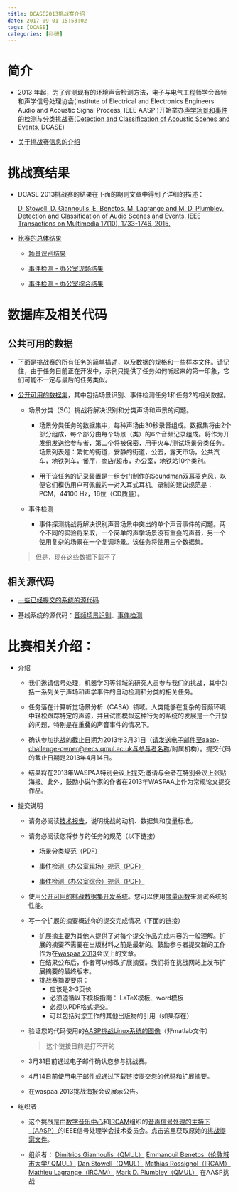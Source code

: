 ```yaml
---
title: DCASE2013挑战赛介绍
date: 2017-09-01 15:53:02
tags: [DCASE]
categories: [科研]
---
```


# 简介

-  2013 年起，为了评测现有的环境声音检测方法，电子与电气工程师学会音频和声学信号处理协会(Institute  of  Electrical  and  Electronics  Engineers Audio and Acoustic Signal Process, IEEE AASP )开始举办[声学场景和事件的检测与分类挑战赛(Detection and Classification of Acoustic Scenes and Events, DCASE)](http://c4dm.eecs.qmul.ac.uk/sceneseventschallenge/)

-  [关于挑战赛信息的介绍](http://c4dm.eecs.qmul.ac.uk/sceneseventschallenge/AASP_CASA.pdf)

# 挑战赛结果

-  DCASE 2013挑战赛的结果在下面的期刊文章中得到了详细的描述：

	[D. Stowell, D. Giannoulis, E. Benetos, M. Lagrange and M. D. Plumbley, Detection and Classification of Audio Scenes and Events. IEEE Transactions on Multimedia 17(10), 1733-1746, 2015.](http://ieeexplore.ieee.org/document/7100934/)

-  [比赛的总体结果](http://c4dm.eecs.qmul.ac.uk/sceneseventschallenge/dcaseposter.pdf)

	-  [场景识别结果](http://c4dm.eecs.qmul.ac.uk/sceneseventschallenge/resultsSC.html)
	
	-  [事件检测 - 办公室现场结果](http://c4dm.eecs.qmul.ac.uk/sceneseventschallenge/resultsOL.html)
	
	-  [事件检测 - 办公室综合结果](http://c4dm.eecs.qmul.ac.uk/sceneseventschallenge/resultsOS.html)

# 数据库及相关代码

## 公共可用的数据

-  下面是挑战赛的所有任务的简单描述，以及数据的规格和一些样本文件。请记住，由于任务目前正在开发中，示例只提供了任务如何听起来的第一印象，它们可能不一定与最后的任务类似。

-  [公开可用的数据集](http://c4dm.eecs.qmul.ac.uk/sceneseventschallenge/description.html)，其中包括场景识别、事件检测任务1和任务2的相关数据。
	- 场景分类（SC）挑战将解决识别和分类声场和声景的问题。

		- 场景分类任务的数据集中，每种声场由30秒录音组成。数据集将由2个部分组成，每个部分由每个场景（类）的6个音频记录组成。将作为开发组发送给参与者，第二个将被保密，用于火车/测试场景分类任务。场景列表是：繁忙的街道，安静的街道，公园，露天市场，公共汽车，地铁列车，餐厅，商店/超市，办公室，地铁站10个类别。

		- 用于该任务的记录装置是一组专门制作的Soundman双耳麦克风，以便它们模仿用户可佩戴的一对入耳式耳机。录制的建议规范是：PCM，44100 Hz，16位（CD质量）。
	
	- 事件检测

		- 事件探测挑战将解决识别声音场景中突出的单个声音事件的问题。两个不同的实验将采取，一个简单的声学场景没有重叠的声音，另一个使用复杂的场景在一个复调场景。该任务将使用三个数据集。
		
	> 但是，现在这些数据下载不了

## 相关源代码

-  [一些已经提交的系统的源代码](https://code.soundsoftware.ac.uk/projects/dcase2013submissions)

-  基线系统的源代码：[音频场景识别](https://code.soundsoftware.ac.uk/projects/smacpy)、[事件检测](https://code.soundsoftware.ac.uk/projects/d-case-event)


# 比赛相关介绍：

-  介绍
	-  我们邀请信号处理，机器学习等领域的研究人员参与我们的挑战，其中包括一系列关于声场和声学事件的自动检测和分类的相关任务。
	
	- 任务落在计算听觉场景分析（CASA）领域。人类能够在复杂的音频环境中轻松跟踪特定的声源，并且试图模拟这种行为的系统的发展是一个开放的问题，特别是在重叠的声音事件的情况下。
	- 确认参加挑战的截止日期为2013年3月31日（请发送电子邮件至aasp-challenge-owner@eecs.qmul.ac.uk与参与者名称/附属机构）。提交代码的截止日期是2013年4月14日。
	
	- 结果将在2013年WASPAA特别会议上提交;邀请与会者在特别会议上张贴海报。此外，鼓励小说作家的作者在2013年WASPAA上作为常规论文提交作品。

-  提交说明
	- 请务必阅读[技术报告](http://c4dm.eecs.qmul.ac.uk/sceneseventschallenge/EECSRR-13-01.pdf)，说明挑战的动机、数据集和度量标准。

	- 请务必阅读您将参与的任务的规范（以下链接）
		- [场景分类规范（PDF）](http://c4dm.eecs.qmul.ac.uk/sceneseventschallenge/aasp_scenerec_spec.pdf)

		- [事件检测（办公室现场）规范（PDF）](http://c4dm.eecs.qmul.ac.uk/sceneseventschallenge/aasp_eventdet_OL_spec.pdf)

		- [事件检测（办公室综合）规范（PDF）](http://c4dm.eecs.qmul.ac.uk/sceneseventschallenge/aasp_eventdet_OS_spec.pdf)

	- 使用[公开可用的挑战数据集开发系统](http://c4dm.eecs.qmul.ac.uk/sceneseventschallenge/description.html)。您可以使用[度量函数](https://code.soundsoftware.ac.uk/projects/aasp-d-case-metrics)来测试系统的性能。

	- 写一个扩展的摘要概述你的提交完成情况（下面的链接）
		- 扩展摘主要为其他人提供了对每个提交作品完成内容的一般理解。扩展的摘要不需要在出版材料之前是最新的。鼓励参与者提交新的工作作为在[waspaa 2013](http://www.waspaa.com/)会议上的文章。
		- 在结果公布后，作者可以修改扩展摘要。我们将在挑战网站上发布扩展摘要的最终版本。
	    - 挑战赛摘要要求：
			- 应该是2-3页长
			- 必须遵循以下模板指南： LaTeX模板、word模板
			- 必须以PDF格式提交。
			- 可以包括对您工作的其他出版物的引用（如果存在）

	- 验证您的代码使用的[AASP挑战Linux系统的图像](http://c4dm.eecs.qmul.ac.uk/rdr/handle/123456789/32)（非matlab文件）
		> 这个链接目前是打不开的

	- 3月31日前通过电子邮件确认您参与挑战赛。

	- 4月14日前使用电子邮件或通过下载链接提交您的代码和扩展摘要。

	- 在waspaa 2013挑战海报会议展示公告。

-  组织者

	- 这个挑战是由[数字音乐中心](http://c4dm.eecs.qmul.ac.uk/)和[IRCAM](http://anasynth.ircam.fr/home/)组织的[音声信号处理的主持下（AASP）](http://signalprocessingsociety.org/get-involved/do-not-use-audio-and-acoustic-signal-processing)的IEEE信号处理学会技术委员会。点击这里获取原始的[挑战提案文件](http://c4dm.eecs.qmul.ac.uk/sceneseventschallenge/AASP_CASA.pdf)。
	
	- 组织者：
	[Dimitrios Giannoulis（QMUL）]()
	[Emmanouil Benetos（伦敦城市大学/ QMUL）]()
	[Dan Stowell（QMUL）]()
	[Mathias Rossignol（IRCAM）]()
	[Mathieu Lagrange（IRCAM）]()
	[Mark D. Plumbley（QMUL）]()
	在AASP挑战
